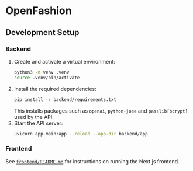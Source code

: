 # OpenFashion

## Development Setup

### Backend
1. Create and activate a virtual environment:
   ```bash
   python3 -m venv .venv
   source .venv/bin/activate
   ```
2. Install the required dependencies:
   ```bash
   pip install -r backend/requirements.txt
   ```
   This installs packages such as `openai`, `python-jose` and `passlib[bcrypt]` used by the API.
3. Start the API server:
   ```bash
   uvicorn app.main:app --reload --app-dir backend/app
   ```

### Frontend
See [`frontend/README.md`](frontend/README.md) for instructions on running the Next.js frontend.
